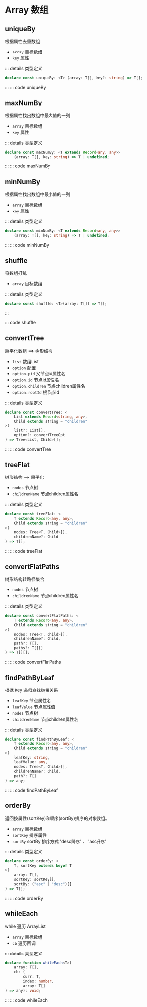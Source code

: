 # Array 数组

## uniqueBy

根据属性去重数组

- `array` 目标数组
- `key` 属性

::: details 类型定义
``` ts
declare const uniqueBy: <T> (array: T[], key?: string) => T[];
```
:::
::: code uniqueBy

## maxNumBy

根据属性找出数组中最大值的一列

- `array` 目标数组
- `key` 属性

::: details 类型定义
``` ts
declare const maxNumBy: <T extends Record<any, any>>
    (array: T[], key: string) => T | undefined;
```
:::
::: code maxNumBy

## minNumBy

根据属性找出数组中最小值的一列

- `array` 目标数组
- `key` 属性

::: details 类型定义
``` ts
declare const minNumBy: <T extends Record<any, any>>
    (array: T[], key: string) => T | undefined;
```
:::
::: code minNumBy

## shuffle

将数组打乱

- `array` 目标数组

::: details 类型定义
``` ts
declare const shuffle: <T>(array: T[]) => T[];
```
:::

::: code shuffle

## convertTree

扁平化数组 ==> 树形结构

- `list` 数组List
- `option` 配置
- `option.pid` 父节点id属性名
- `option.id` 节点id属性名
- `option.children` 节点children属性名
- `option.rootId` 根节点id

::: details 类型定义
``` ts
declare const convertTree: <
    List extends Record<string, any>, 
    Child extends string = "children"
>(
    list?: List[], 
    option?: convertTreeOpt
) => Tree<List, Child>[];
```
:::
::: code convertTree

## treeFlat

树形结构 ==> 扁平化

- `nodes` 节点树
- `childrenName` 节点children属性名

::: details 类型定义
```ts
declare const treeFlat: <
    T extends Record<any, any>, 
    Child extends string = "children"
>(
    nodes: Tree<T, Child>[], 
    childrenName?: Child
) => T[];
```
:::
::: code treeFlat

## convertFlatPaths

树形结构转路径集合

- `nodes` 节点树
- `childrenName` 节点children属性名

::: details 类型定义
``` ts
declare const convertFlatPaths: <
    T extends Record<any, any>, 
    Child extends string = "children"
>(
    nodes: Tree<T, Child>[], 
    childrenName?: Child, 
    path?: T[], 
    paths?: T[][]
) => T[][];
```
:::
::: code convertFlatPaths

## findPathByLeaf

根据 key 递归查找链带关系

- `leafKey` 节点属性名
- `leafValue` 节点属性值
- `nodes` 节点树
- `childrenName` 节点children属性名
 
::: details 类型定义
```ts
declare const findPathByLeaf: <
    T extends Record<any, any>, 
    Child extends string = "children"
>(
    leafKey: string, 
    leafValue: any, 
    nodes: Tree<T, Child>[], 
    childrenName?: Child, 
    path?: T[]
) => any;
```
:::
::: code findPathByLeaf

## orderBy

返回按属性(sortKey)和顺序(sortBy)排序的对象数组。

- `array` 目标数组
- `sortKey` 排序属性
- `sortBy` sortBy 排序方式 'desc降序' 、 'asc升序'

::: details 类型定义
``` ts
declare const orderBy: <
    T, sortKey extends keyof T
>(
    array: T[], 
    sortKey: sortKey[], 
    sortBy: ("asc" | "desc")[]
) => T[];
```
:::
::: code orderBy

## whileEach

while 遍历 ArrayList

* `array` 目标数组
* `cb` 遍历回调

::: details 类型定义
``` ts
declare function whileEach<T>(
    array: T[], 
    cb: (
        curr: T, 
        index: number, 
        array: T[]
) => any): void;

```
:::
::: code whileEach


